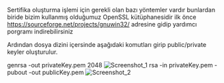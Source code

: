 Sertifika oluşturma işlemi için gerekli olan bazı yöntemler vardır bunlardan biride bizim kullanmış olduğumuz OpenSSL kütüphanesidir
ilk önce https://sourceforge.net/projects/gnuwin32/ adresine gidip yardımcı porgramı indirebilirsiniz

Ardından dosya dizini içersinde aşağıdaki komutları girip public/private keyler oluşturulur.

genrsa -out privateKey.pem 2048
![Screenshot_1](https://user-images.githubusercontent.com/54475720/125290516-1034eb80-e329-11eb-87d9-cde9e22c98e3.png)
rsa -in privateKey.pem -pubout -out publicKey.pem
![Screenshot_2](https://user-images.githubusercontent.com/54475720/125290532-14f99f80-e329-11eb-8453-277f0db0aae8.png)
